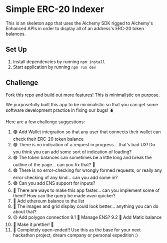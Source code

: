 # Simple ERC-20 Indexer

This is an skeleton app that uses the Alchemy SDK rigged to Alchemy's Enhanced APIs in order to display all of an address's ERC-20 token balances.

## Set Up

1. Install dependencies by running `npm install`
2. Start application by running `npm run dev`

## Challenge

Fork this repo and build out more features! This is minimalistic on purpose.

We purposefully built this app to be minimalistic so that you can get some software development practice in fixing our bugs! 🪲

Here are a few challenge suggestions:

1.  🟢 Add Wallet integration so that any user that connects their wallet can check their ERC-20 token balance
2.  🟢 There is no indication of a request in progress... that's bad UX! Do you think you can add some sort of indication of loading?
3.  🟢 The token balances can sometimes be a little long and break the outline of the page... can you fix that? 🔧
4.  🟢 There is no error-checking for wrongly formed requests, or really any error checking of any kind... can you add some in?
5.  🟢 Can you add ENS support for inputs?
6.  🔴 There are ways to make this app faster... can you implement some of them? How can the query be made _even_ quicker?
7.  🔴 Add ethereum balance to the list
8.  🔴 The images and grid display could look better... anything you can do about that?
9.  🟡 Add polygon connection
    9.1 🔴 Manage ENS?
    9.2 🔴 Add Matic balance
7.  🔴 Make it prettier! 🎨
10. 🔴 Completely open-ended!! Use this as the base for your next hackathon project, dream company or personal expedition :)

